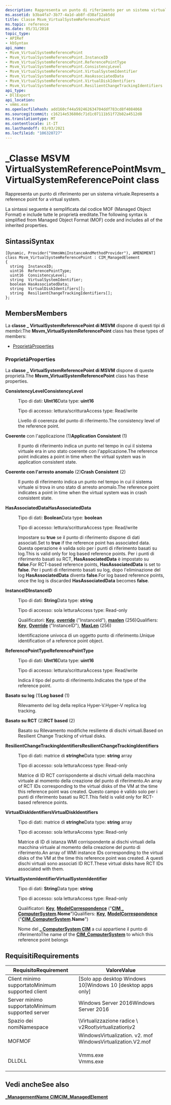 ```yaml
---
description: Rappresenta un punto di riferimento per un sistema virtuale.
ms.assetid: b3ba4fa7-3b77-4a1d-ab8f-d38af12ab5dd
title: Classe Msvm_VirtualSystemReferencePoint
ms.topic: reference
ms.date: 05/31/2018
topic_type:
- APIRef
- kbSyntax
api_name:
- Msvm_VirtualSystemReferencePoint
- Msvm_VirtualSystemReferencePoint.InstanceID
- Msvm_VirtualSystemReferencePoint.ReferencePointType
- Msvm_VirtualSystemReferencePoint.ConsistencyLevel
- Msvm_VirtualSystemReferencePoint.VirtualSystemIdentifier
- Msvm_VirtualSystemReferencePoint.HasAssociatedData
- Msvm_VirtualSystemReferencePoint.VirtualDiskIdentifiers
- Msvm_VirtualSystemReferencePoint.ResilientChangeTrackingIdentifiers
api_type:
- DllExport
api_location:
- vmms.exe
ms.openlocfilehash: add160cf44a592462634704ddf783cd8f4084068
ms.sourcegitcommit: c16214e53680dc71d1c07111b51f72b82a4512d8
ms.translationtype: MT
ms.contentlocale: it-IT
ms.lasthandoff: 03/03/2021
ms.locfileid: "106320727"
---
```

# <a name="msvm_virtualsystemreferencepoint-class"></a><span data-ttu-id="6f7e3-103">\_Classe MSVM VirtualSystemReferencePoint</span><span class="sxs-lookup"><span data-stu-id="6f7e3-103">Msvm\_VirtualSystemReferencePoint class</span></span>

<span data-ttu-id="6f7e3-104">Rappresenta un punto di riferimento per un sistema virtuale.</span><span class="sxs-lookup"><span data-stu-id="6f7e3-104">Represents a reference point for a virtual system.</span></span>

<span data-ttu-id="6f7e3-105">La sintassi seguente è semplificata dal codice MOF (Managed Object Format) e include tutte le proprietà ereditate.</span><span class="sxs-lookup"><span data-stu-id="6f7e3-105">The following syntax is simplified from Managed Object Format (MOF) code and includes all of the inherited properties.</span></span>

## <a name="syntax"></a><span data-ttu-id="6f7e3-106">Sintassi</span><span class="sxs-lookup"><span data-stu-id="6f7e3-106">Syntax</span></span>

``` syntax
[Dynamic, Provider("VmmsWmiInstanceAndMethodProvider"), AMENDMENT]
class Msvm_VirtualSystemReferencePoint : CIM_ManagedElement
{
  string  InstanceID;
  uint16  ReferencePointType;
  uint16  ConsistencyLevel;
  string  VirtualSystemIdentifier;
  boolean HasAssociatedData;
  string  VirtualDiskIdentifiers[];
  string  ResilientChangeTrackingIdentifiers[];
};
```

## <a name="members"></a><span data-ttu-id="6f7e3-107">Members</span><span class="sxs-lookup"><span data-stu-id="6f7e3-107">Members</span></span>

<span data-ttu-id="6f7e3-108">La **classe \_ VirtualSystemReferencePoint di MSVM** dispone di questi tipi di membri:</span><span class="sxs-lookup"><span data-stu-id="6f7e3-108">The **Msvm\_VirtualSystemReferencePoint** class has these types of members:</span></span>

-   [<span data-ttu-id="6f7e3-109">Proprietà</span><span class="sxs-lookup"><span data-stu-id="6f7e3-109">Properties</span></span>](#properties)

### <a name="properties"></a><span data-ttu-id="6f7e3-110">Proprietà</span><span class="sxs-lookup"><span data-stu-id="6f7e3-110">Properties</span></span>

<span data-ttu-id="6f7e3-111">La **classe \_ VirtualSystemReferencePoint di MSVM** dispone di queste proprietà.</span><span class="sxs-lookup"><span data-stu-id="6f7e3-111">The **Msvm\_VirtualSystemReferencePoint** class has these properties.</span></span>

<dl> <dt>

<span data-ttu-id="6f7e3-112">**ConsistencyLevel**</span><span class="sxs-lookup"><span data-stu-id="6f7e3-112">**ConsistencyLevel**</span></span>
</dt> <dd> <dl> <dt>

<span data-ttu-id="6f7e3-113">Tipo di dati: **UInt16**</span><span class="sxs-lookup"><span data-stu-id="6f7e3-113">Data type: **uint16**</span></span>
</dt> <dt>

<span data-ttu-id="6f7e3-114">Tipo di accesso: lettura/scrittura</span><span class="sxs-lookup"><span data-stu-id="6f7e3-114">Access type: Read/write</span></span>
</dt> </dl>

<span data-ttu-id="6f7e3-115">Livello di coerenza del punto di riferimento.</span><span class="sxs-lookup"><span data-stu-id="6f7e3-115">The consistency level of the reference point.</span></span>

<dt>

<span id="Application_Consistent"></span><span id="application_consistent"></span><span id="APPLICATION_CONSISTENT"></span>

<span data-ttu-id="6f7e3-116"><span id="Application_Consistent"></span><span id="application_consistent"></span><span id="APPLICATION_CONSISTENT"></span>**Coerente** con l'applicazione (1)</span><span class="sxs-lookup"><span data-stu-id="6f7e3-116"><span id="Application_Consistent"></span><span id="application_consistent"></span><span id="APPLICATION_CONSISTENT"></span>**Application Consistent** (1)</span></span>


</dt> <dd>

<span data-ttu-id="6f7e3-117">Il punto di riferimento indica un punto nel tempo in cui il sistema virtuale era in uno stato coerente con l'applicazione.</span><span class="sxs-lookup"><span data-stu-id="6f7e3-117">The reference point indicates a point in time when the virtual system was in application consistent state.</span></span>

</dd> <dt>

<span id="Crash_Consistent"></span><span id="crash_consistent"></span><span id="CRASH_CONSISTENT"></span>

<span data-ttu-id="6f7e3-118"><span id="Crash_Consistent"></span><span id="crash_consistent"></span><span id="CRASH_CONSISTENT"></span>**Coerente con l'arresto anomalo** (2)</span><span class="sxs-lookup"><span data-stu-id="6f7e3-118"><span id="Crash_Consistent"></span><span id="crash_consistent"></span><span id="CRASH_CONSISTENT"></span>**Crash Consistent** (2)</span></span>


</dt> <dd>

<span data-ttu-id="6f7e3-119">Il punto di riferimento indica un punto nel tempo in cui il sistema virtuale si trova in uno stato di arresto anomalo.</span><span class="sxs-lookup"><span data-stu-id="6f7e3-119">The reference point indicates a point in time when the virtual system was in crash consistent state.</span></span>

</dd> </dl>

</dd> <dt>

<span data-ttu-id="6f7e3-120">**HasAssociatedData**</span><span class="sxs-lookup"><span data-stu-id="6f7e3-120">**HasAssociatedData**</span></span>
</dt> <dd> <dl> <dt>

<span data-ttu-id="6f7e3-121">Tipo di dati: **Boolean**</span><span class="sxs-lookup"><span data-stu-id="6f7e3-121">Data type: **boolean**</span></span>
</dt> <dt>

<span data-ttu-id="6f7e3-122">Tipo di accesso: lettura/scrittura</span><span class="sxs-lookup"><span data-stu-id="6f7e3-122">Access type: Read/write</span></span>
</dt> </dl>

<span data-ttu-id="6f7e3-123">Impostare su **true** se il punto di riferimento dispone di dati associati.</span><span class="sxs-lookup"><span data-stu-id="6f7e3-123">Set to **true** if the reference point has associated data.</span></span> <span data-ttu-id="6f7e3-124">Questa operazione è valida solo per i punti di riferimento basati su log.</span><span class="sxs-lookup"><span data-stu-id="6f7e3-124">This is valid only for log based reference points.</span></span> <span data-ttu-id="6f7e3-125">Per i punti di riferimento basati su RCT, **HasAssociatedData** è impostato su **false**.</span><span class="sxs-lookup"><span data-stu-id="6f7e3-125">For RCT-based reference points, **HasAssociatedData** is set to **false**.</span></span> <span data-ttu-id="6f7e3-126">Per i punti di riferimento basati su log, dopo l'eliminazione del log **HasAssociatedData** diventa **false**.</span><span class="sxs-lookup"><span data-stu-id="6f7e3-126">For log based reference points, once the log is discarded **HasAssociatedData** becomes **false**.</span></span>

</dd> <dt>

<span data-ttu-id="6f7e3-127">**InstanceID**</span><span class="sxs-lookup"><span data-stu-id="6f7e3-127">**InstanceID**</span></span>
</dt> <dd> <dl> <dt>

<span data-ttu-id="6f7e3-128">Tipo di dati: **String**</span><span class="sxs-lookup"><span data-stu-id="6f7e3-128">Data type: **string**</span></span>
</dt> <dt>

<span data-ttu-id="6f7e3-129">Tipo di accesso: sola lettura</span><span class="sxs-lookup"><span data-stu-id="6f7e3-129">Access type: Read-only</span></span>
</dt> <dt>

<span data-ttu-id="6f7e3-130">Qualificatori: [**Key**](/windows/desktop/WmiSdk/key-qualifier), [**override**](/windows/desktop/WmiSdk/standard-qualifiers) ("InstanceId"), [**maxlen**](/windows/desktop/WmiSdk/standard-qualifiers) (256)</span><span class="sxs-lookup"><span data-stu-id="6f7e3-130">Qualifiers: [**Key**](/windows/desktop/WmiSdk/key-qualifier), [**Override**](/windows/desktop/WmiSdk/standard-qualifiers) ("InstanceID"), [**MaxLen**](/windows/desktop/WmiSdk/standard-qualifiers) (256)</span></span>
</dt> </dl>

<span data-ttu-id="6f7e3-131">Identificazione univoca di un oggetto punto di riferimento.</span><span class="sxs-lookup"><span data-stu-id="6f7e3-131">Unique identification of a reference point object.</span></span>

</dd> <dt>

<span data-ttu-id="6f7e3-132">**ReferencePointType**</span><span class="sxs-lookup"><span data-stu-id="6f7e3-132">**ReferencePointType**</span></span>
</dt> <dd> <dl> <dt>

<span data-ttu-id="6f7e3-133">Tipo di dati: **UInt16**</span><span class="sxs-lookup"><span data-stu-id="6f7e3-133">Data type: **uint16**</span></span>
</dt> <dt>

<span data-ttu-id="6f7e3-134">Tipo di accesso: lettura/scrittura</span><span class="sxs-lookup"><span data-stu-id="6f7e3-134">Access type: Read/write</span></span>
</dt> </dl>

<span data-ttu-id="6f7e3-135">Indica il tipo del punto di riferimento.</span><span class="sxs-lookup"><span data-stu-id="6f7e3-135">Indicates the type of the reference point.</span></span>

<dt>

<span id="Log_based"></span><span id="log_based"></span><span id="LOG_BASED"></span>

<span data-ttu-id="6f7e3-136"><span id="Log_based"></span><span id="log_based"></span><span id="LOG_BASED"></span>**Basato su log** (1)</span><span class="sxs-lookup"><span data-stu-id="6f7e3-136"><span id="Log_based"></span><span id="log_based"></span><span id="LOG_BASED"></span>**Log based** (1)</span></span>


</dt> <dd>

<span data-ttu-id="6f7e3-137">Rilevamento del log della replica Hyper-V.</span><span class="sxs-lookup"><span data-stu-id="6f7e3-137">Hyper-V replica log tracking.</span></span>

</dd> <dt>

<span id="RCT_based"></span><span id="rct_based"></span><span id="RCT_BASED"></span>

<span data-ttu-id="6f7e3-138"><span id="RCT_based"></span><span id="rct_based"></span><span id="RCT_BASED"></span>**Basato su RCT** (2)</span><span class="sxs-lookup"><span data-stu-id="6f7e3-138"><span id="RCT_based"></span><span id="rct_based"></span><span id="RCT_BASED"></span>**RCT based** (2)</span></span>


</dt> <dd>

<span data-ttu-id="6f7e3-139">Basato su Rilevamento modifiche resiliente di dischi virtuali.</span><span class="sxs-lookup"><span data-stu-id="6f7e3-139">Based on Resilient Change Tracking of virtual disks.</span></span>

</dd> </dl>

</dd> <dt>

<span data-ttu-id="6f7e3-140">**ResilientChangeTrackingIdentifiers**</span><span class="sxs-lookup"><span data-stu-id="6f7e3-140">**ResilientChangeTrackingIdentifiers**</span></span>
</dt> <dd> <dl> <dt>

<span data-ttu-id="6f7e3-141">Tipo di dati: matrice di **stringhe**</span><span class="sxs-lookup"><span data-stu-id="6f7e3-141">Data type: **string** array</span></span>
</dt> <dt>

<span data-ttu-id="6f7e3-142">Tipo di accesso: sola lettura</span><span class="sxs-lookup"><span data-stu-id="6f7e3-142">Access type: Read-only</span></span>
</dt> </dl>

<span data-ttu-id="6f7e3-143">Matrice di ID RCT corrispondente ai dischi virtuali della macchina virtuale al momento della creazione del punto di riferimento.</span><span class="sxs-lookup"><span data-stu-id="6f7e3-143">An array of RCT IDs corresponding to the virtual disks of the VM at the time this reference point was created.</span></span> <span data-ttu-id="6f7e3-144">Questo campo è valido solo per i punti di riferimento basati su RCT.</span><span class="sxs-lookup"><span data-stu-id="6f7e3-144">This field is valid only for RCT-based reference points.</span></span>

</dd> <dt>

<span data-ttu-id="6f7e3-145">**VirtualDiskIdentifiers**</span><span class="sxs-lookup"><span data-stu-id="6f7e3-145">**VirtualDiskIdentifiers**</span></span>
</dt> <dd> <dl> <dt>

<span data-ttu-id="6f7e3-146">Tipo di dati: matrice di **stringhe**</span><span class="sxs-lookup"><span data-stu-id="6f7e3-146">Data type: **string** array</span></span>
</dt> <dt>

<span data-ttu-id="6f7e3-147">Tipo di accesso: sola lettura</span><span class="sxs-lookup"><span data-stu-id="6f7e3-147">Access type: Read-only</span></span>
</dt> </dl>

<span data-ttu-id="6f7e3-148">Matrice di ID di istanza WMI corrispondente ai dischi virtuali della macchina virtuale al momento della creazione del punto di riferimento.</span><span class="sxs-lookup"><span data-stu-id="6f7e3-148">An array of WMI instance IDs corresponding to the virtual disks of the VM at the time this reference point was created.</span></span> <span data-ttu-id="6f7e3-149">A questi dischi virtuali sono associati ID RCT.</span><span class="sxs-lookup"><span data-stu-id="6f7e3-149">These virtual disks have RCT IDs associated with them.</span></span>

</dd> <dt>

<span data-ttu-id="6f7e3-150">**VirtualSystemIdentifier**</span><span class="sxs-lookup"><span data-stu-id="6f7e3-150">**VirtualSystemIdentifier**</span></span>
</dt> <dd> <dl> <dt>

<span data-ttu-id="6f7e3-151">Tipo di dati: **String**</span><span class="sxs-lookup"><span data-stu-id="6f7e3-151">Data type: **string**</span></span>
</dt> <dt>

<span data-ttu-id="6f7e3-152">Tipo di accesso: sola lettura</span><span class="sxs-lookup"><span data-stu-id="6f7e3-152">Access type: Read-only</span></span>
</dt> <dt>

<span data-ttu-id="6f7e3-153">Qualificatori: [**Key**](/windows/desktop/WmiSdk/key-qualifier), [**ModelCorrespondence**](/windows/desktop/WmiSdk/standard-qualifiers) ("[**CIM \_ ComputerSystem**](cim-computersystem.md).**Nome**")</span><span class="sxs-lookup"><span data-stu-id="6f7e3-153">Qualifiers: [**Key**](/windows/desktop/WmiSdk/key-qualifier), [**ModelCorrespondence**](/windows/desktop/WmiSdk/standard-qualifiers) ("[**CIM\_ComputerSystem**](cim-computersystem.md).**Name**")</span></span>
</dt> </dl>

<span data-ttu-id="6f7e3-154">Nome del [**\_ ComputerSystem CIM**](cim-computersystem.md) a cui appartiene il punto di riferimento</span><span class="sxs-lookup"><span data-stu-id="6f7e3-154">The name of the [**CIM\_ComputerSystem**](cim-computersystem.md) to which this reference point belongs</span></span>

</dd> </dl>

## <a name="requirements"></a><span data-ttu-id="6f7e3-155">Requisiti</span><span class="sxs-lookup"><span data-stu-id="6f7e3-155">Requirements</span></span>



| <span data-ttu-id="6f7e3-156">Requisito</span><span class="sxs-lookup"><span data-stu-id="6f7e3-156">Requirement</span></span> | <span data-ttu-id="6f7e3-157">Valore</span><span class="sxs-lookup"><span data-stu-id="6f7e3-157">Value</span></span> |
|-------------------------------------|---------------------------------------------------------------------------------------------------------|
| <span data-ttu-id="6f7e3-158">Client minimo supportato</span><span class="sxs-lookup"><span data-stu-id="6f7e3-158">Minimum supported client</span></span><br/> | <span data-ttu-id="6f7e3-159">\[Solo app desktop Windows 10\]</span><span class="sxs-lookup"><span data-stu-id="6f7e3-159">Windows 10 \[desktop apps only\]</span></span><br/>                                                             |
| <span data-ttu-id="6f7e3-160">Server minimo supportato</span><span class="sxs-lookup"><span data-stu-id="6f7e3-160">Minimum supported server</span></span><br/> | <span data-ttu-id="6f7e3-161">Windows Server 2016</span><span class="sxs-lookup"><span data-stu-id="6f7e3-161">Windows Server 2016</span></span><br/>                                                                          |
| <span data-ttu-id="6f7e3-162">Spazio dei nomi</span><span class="sxs-lookup"><span data-stu-id="6f7e3-162">Namespace</span></span><br/>                | <span data-ttu-id="6f7e3-163">\\Virtualizzazione radice \\ v2</span><span class="sxs-lookup"><span data-stu-id="6f7e3-163">Root\\virtualization\\v2</span></span><br/>                                                                     |
| <span data-ttu-id="6f7e3-164">MOF</span><span class="sxs-lookup"><span data-stu-id="6f7e3-164">MOF</span></span><br/>                      | <dl> <span data-ttu-id="6f7e3-165"><dt>WindowsVirtualization. v2. mof</dt></span><span class="sxs-lookup"><span data-stu-id="6f7e3-165"><dt>WindowsVirtualization.V2.mof</dt></span></span> </dl> |
| <span data-ttu-id="6f7e3-166">DLL</span><span class="sxs-lookup"><span data-stu-id="6f7e3-166">DLL</span></span><br/>                      | <dl> <span data-ttu-id="6f7e3-167"><dt>Vmms.exe</dt></span><span class="sxs-lookup"><span data-stu-id="6f7e3-167"><dt>Vmms.exe</dt></span></span> </dl>                     |



## <a name="see-also"></a><span data-ttu-id="6f7e3-168">Vedi anche</span><span class="sxs-lookup"><span data-stu-id="6f7e3-168">See also</span></span>

<dl> <dt>

[<span data-ttu-id="6f7e3-169">**\_ManagementName CIM**</span><span class="sxs-lookup"><span data-stu-id="6f7e3-169">**CIM\_ManagedElement**</span></span>](cim-managedelement.md)
</dt> </dl>

 

